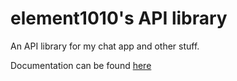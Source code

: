 # element1010's API library
An API library for my chat app and other stuff.

Documentation can be found [here](https://chat.element1010.repl.co/api/docs)
